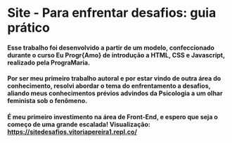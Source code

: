 # Site - Para enfrentar desafios: guia prático 

#### Esse trabalho foi desenvolvido a partir de um modelo, confeccionado durante o curso Eu Progr{Amo} de introdução a HTML, CSS e Javascript, realizado pela PrograMaria.

#### Por ser meu primeiro trabalho autoral e por estar vindo de outra área do conhecimento, resolvi abordar o tema do enfrentamento a desafios, aliando meus conhecimentos prévios advindos da Psicologia a um olhar feminista sob o fenômeno. 

#### É meu primeiro investimento na área de Front-End, e espero que seja o começo de uma grande escalada! Visualização: https://sitedesafios.vitoriapereira1.repl.co/



 
